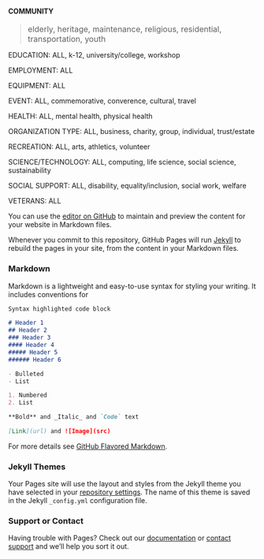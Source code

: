 #### COMMUNITY
> <font size="3">elderly, heritage, maintenance, religious, residential, transportation, youth</font>

EDUCATION: ALL, k-12, university/college, workshop

EMPLOYMENT: ALL

EQUIPMENT: ALL

EVENT: ALL, commemorative, converence, cultural, travel

HEALTH: ALL, mental health, physical health

ORGANIZATION TYPE: ALL, business, charity, group, individual, trust/estate

RECREATION: ALL, arts, athletics, volunteer

SCIENCE/TECHNOLOGY: ALL, computing, life science, social science, sustainability

SOCIAL SUPPORT: ALL, disability, equality/inclusion, social work, welfare

VETERANS: ALL


You can use the [editor on GitHub](https://github.com/jpskycak/360Giving-Challenge/edit/master/README.md) to maintain and preview the content for your website in Markdown files.

Whenever you commit to this repository, GitHub Pages will run [Jekyll](https://jekyllrb.com/) to rebuild the pages in your site, from the content in your Markdown files.

### Markdown

Markdown is a lightweight and easy-to-use syntax for styling your writing. It includes conventions for

```markdown
Syntax highlighted code block

# Header 1
## Header 2
### Header 3
#### Header 4
##### Header 5
###### Header 6

- Bulleted
- List

1. Numbered
2. List

**Bold** and _Italic_ and `Code` text

[Link](url) and ![Image](src)
```

For more details see [GitHub Flavored Markdown](https://guides.github.com/features/mastering-markdown/).

### Jekyll Themes

Your Pages site will use the layout and styles from the Jekyll theme you have selected in your [repository settings](https://github.com/jpskycak/360Giving-Challenge/settings). The name of this theme is saved in the Jekyll `_config.yml` configuration file.

### Support or Contact

Having trouble with Pages? Check out our [documentation](https://help.github.com/categories/github-pages-basics/) or [contact support](https://github.com/contact) and we’ll help you sort it out.

